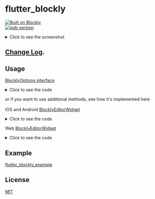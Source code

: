 # flutter_blockly

[![Built on Blockly](https://tinyurl.com/built-on-blockly)](https://github.com/google/blockly)
<br/>
[![pub version](https://img.shields.io/pub/v/flutter_blockly.svg)](https://pub.dev/packages/flutter_blockly)

<details><summary>Click to see the screenshot</summary>

![Flutter Blockly editor](https://github-production-user-asset-6210df.s3.amazonaws.com/26460350/283968394-fdf46ed0-276b-4171-86fb-94f5d69940e4.png)

</details>

## [Change Log](https://github.com/SerSerch/flutter_blockly/blob/main/CHANGELOG.md).

## Usage

[BlocklyOptions interface](https://developers.google.com/blockly/reference/js/blockly.blocklyoptions_interface)

<details><summary>Click to see the code</summary>

```dart
import 'package:flutter_blockly/flutter_blockly.dart';

// ...

@override
Widget build(BuildContext context) {
return Scaffold(
  body: SafeArea(
    child: BlocklyEditorWidget(
      workspaceConfiguration: workspaceConfiguration,
      initial: initial,
      onInject: onInject,
      onChange: onChange,
      onDispose: onDispose,
      onError: onError,
    ),
  ),
);
}
```
  
</details>

or if you want to use additional methods, see how it's implemented here
<br><br>
IOS and Android [BlocklyEditorWidget](https://github.com/SerSerch/flutter_blockly/blob/main/lib/src/blockly_editor_widget.dart)

<details><summary>Click to see the code</summary>

```dart
import 'package:flutter_blockly/flutter_blockly.dart';
import 'package:webview_flutter/webview_flutter.dart';

// ...

class _MyWidgetState extends State<MyWidgetState> {
  late final BlocklyEditor editor;

  @override
  void initState() {
    super.initState();

    editor = BlocklyEditor(
      workspaceConfiguration: widget.workspaceConfiguration,
      initial: widget.initial,
      onError: widget.onError,
      onInject: widget.onInject,
      onChange: widget.onChange,
      onDispose: widget.onDispose,
    );
    
    // then you will have methods and WebViewController:
    // editor.init();
    // editor.dispose();
    // editor.onMessage();
    // editor.htmlRender();
    // editor.updateToolboxConfig();
    // editor.updateState();
    // editor.state();
    // editor.blocklyController;
  }
}
```

</details>

Web [BlocklyEditorWidget](https://github.com/SerSerch/flutter_blockly/blob/main/lib/src/blockly_editor_web_widget.dart)

<details><summary>Click to see the code</summary>

```dart
import 'package:flutter_blockly/flutter_blockly.dart';

// ...

class _MyWidgetState extends State<MyWidgetState> {
  late final BlocklyEditor editor;

  @override
  void initState() {
    super.initState();

    editor = BlocklyEditor(
      workspaceConfiguration: widget.workspaceConfiguration,
      initial: widget.initial,
      onError: widget.onError,
      onInject: widget.onInject,
      onChange: widget.onChange,
      onDispose: widget.onDispose,
    );
    
    // then you will have methods:
    // editor.init();
    // editor.dispose();
    // editor.htmlRender();
    // editor.updateToolboxConfig();
    // editor.updateState();
    // editor.state();
  }
}
```

</details>

## Example

[flutter_blockly_example](https://github.com/SerSerch/flutter_blockly/blob/main/example)

## License

[MIT](LICENSE)

